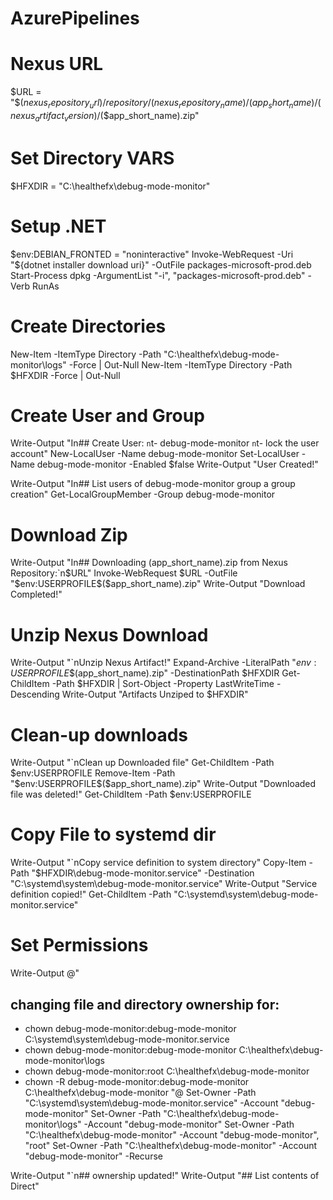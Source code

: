 # AzurePipelines

# Nexus URL
$URL = "$($nexus_repository_url)/repository/$($nexus_repository_name)/$($app_short_name)/$($nexus_artifact_version)/$($app_short_name).zip"

# Set Directory VARS
$HFXDIR = "C:\healthefx\debug-mode-monitor"

# Setup .NET
$env:DEBIAN_FRONTED = "noninteractive"
Invoke-WebRequest -Uri "${dotnet installer download uri}" -OutFile packages-microsoft-prod.deb
Start-Process dpkg -ArgumentList "-i", "packages-microsoft-prod.deb" -Verb RunAs

# Create Directories
New-Item -ItemType Directory -Path "C:\healthefx\debug-mode-monitor\logs" -Force | Out-Null
New-Item -ItemType Directory -Path $HFXDIR -Force | Out-Null

# Create User and Group
Write-Output "In## Create User: `n`t- debug-mode-monitor `n`t- lock the user account"
New-LocalUser -Name debug-mode-monitor
Set-LocalUser -Name debug-mode-monitor -Enabled $false
Write-Output "User Created!"

Write-Output "In## List users of debug-mode-monitor group a group creation"
Get-LocalGroupMember -Group debug-mode-monitor

# Download Zip
Write-Output "In## Downloading $($app_short_name).zip from Nexus Repository:`n$URL"
Invoke-WebRequest $URL -OutFile "$env:USERPROFILE\$($app_short_name).zip"
Write-Output "Download Completed!"

# Unzip Nexus Download
Write-Output "`nUnzip Nexus Artifact!"
Expand-Archive -LiteralPath "$env:USERPROFILE\$($app_short_name).zip" -DestinationPath $HFXDIR
Get-ChildItem -Path $HFXDIR | Sort-Object -Property LastWriteTime -Descending
Write-Output "Artifacts Unziped to $HFXDIR"

# Clean-up downloads
Write-Output "`nClean up Downloaded file"
Get-ChildItem -Path $env:USERPROFILE
Remove-Item -Path "$env:USERPROFILE\$($app_short_name).zip"
Write-Output "Downloaded file was deleted!"
Get-ChildItem -Path $env:USERPROFILE

# Copy File to systemd dir
Write-Output "`nCopy service definition to system directory"
Copy-Item -Path "$HFXDIR\debug-mode-monitor.service" -Destination "C:\systemd\system\debug-mode-monitor.service"
Write-Output "Service definition copied!"
Get-ChildItem -Path "C:\systemd\system\debug-mode-monitor.service"

# Set Permissions
Write-Output @"
## changing file and directory ownership for:
- chown debug-mode-monitor:debug-mode-monitor C:\systemd\system\debug-mode-monitor.service
- chown debug-mode-monitor:debug-mode-monitor C:\healthefx\debug-mode-monitor\logs
- chown debug-mode-monitor:root C:\healthefx\debug-mode-monitor
- chown -R debug-mode-monitor:debug-mode-monitor C:\healthefx\debug-mode-monitor
"@
Set-Owner -Path "C:\systemd\system\debug-mode-monitor.service" -Account "debug-mode-monitor"
Set-Owner -Path "C:\healthefx\debug-mode-monitor\logs" -Account "debug-mode-monitor"
Set-Owner -Path "C:\healthefx\debug-mode-monitor" -Account "debug-mode-monitor", "root"
Set-Owner -Path "C:\healthefx\debug-mode-monitor" -Account "debug-mode-monitor" -Recurse

Write-Output "`n## ownership updated!"
Write-Output "## List contents of Direct"